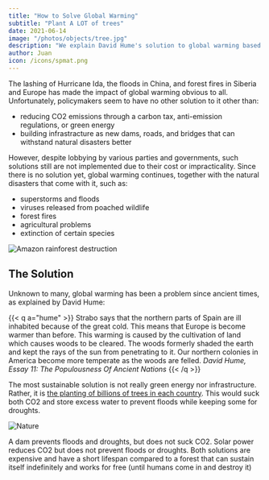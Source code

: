 ```yaml
---
title: "How to Solve Global Warming"
subtitle: "Plant A LOT of trees"
date: 2021-06-14
image: "/photos/objects/tree.jpg"
description: "We explain David Hume's solution to global warming based on his observations of climate patterns in ancient Europe"
author: Juan
icon: /icons/spmat.png
---
```



The lashing of Hurricane Ida, the floods in China, and forest fires in Siberia and Europe has made the impact of global warming obvious to all. Unfortunately, policymakers seem to have no other solution to it other than:

- reducing CO2 emissions through a carbon tax, anti-emission regulations, or green energy 
- building infrastracture as new dams, roads, and bridges that can withstand natural disasters better

However, despite lobbying by various parties and governments, such solutions still are not implemented due to their cost or impracticality. Since there is no solution yet, global warming continues, together with the natural disasters that come with it, such as:

- superstorms and floods
- viruses released from poached wildlife
- forest fires
- agricultural problems
- extinction of certain species

![Amazon rainforest destruction](https://sorasystem.sirv.com/photos/amazon.jpg)


## The Solution

Unknown to many, global warming has been a problem since ancient times, as explained by David Hume:


{{< q a="hume" >}}
Strabo says that the northern parts of Spain are ill inhabited because of the great cold. This means that Europe is become warmer than before. This warming is caused by the cultivation of land which causes woods to be cleared. The woods formerly shaded the earth and kept the rays of the sun from penetrating to it. Our northern colonies in America become more temperate as the woods are felled. 
<cite>David Hume, Essay 11: The Populousness Of Ancient Nations</cite>
{{< /q >}}

<!-- But generally, cold is still much more severely felt both in North and South America, than in places under the same latitude in Europe. Columella affirmed that the disposition of the heavens was altered before his time, and that the air had become much milder and warmer. It caused many places to abound with vineyards and olive plantations. -->

The most sustainable solution is not really green energy nor infrastructure. Rather, it is [the planting of billions of trees in each country](https://www.nationalgeographic.com/environment/article/planting-trees-helps-fight-climate-change-but-we-need-billions-more-seedlings). This would suck both CO2 and store excess water to prevent floods while keeping some for droughts. 

![Nature](https://sorasystem.sirv.com/hero/kalikasan.jpg)

A dam prevents floods and droughts, but does not suck CO2. Solar power reduces CO2 but does not prevent floods or droughts. Both solutions are expensive and have a short lifespan compared to a forest that can sustain itself indefinitely and works for free (until humans come in and destroy it)

<!-- Unlike Milton Friedman’s system of taxing carbon which is arbitrary and complex (it violates Smith taxation maxims), Smith’s system would simply ban excessive carbon emissions which is similar to how Japan solved its pollution problem

in the 1970’s — by applying the moral duty of preserving society on the companies that pollute society.

But nowadays, because of the mercantile system, society’s interests are made subservient to business interests and so you have strange solutions like a ‘cap and trade’ and carbon tax. A pollution tax would be absurd like a poison tax — you are free to poison other people bit by bit as long as you can pay for it.

 -->
